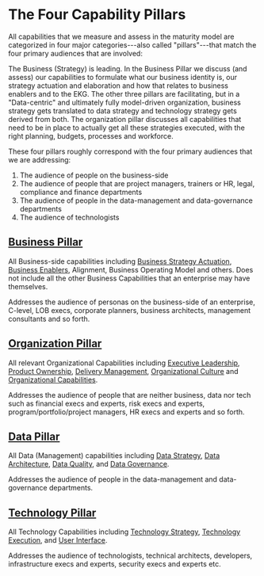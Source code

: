# The Four Capability Pillars

All capabilities that we measure and assess in the maturity model are categorized
in four major categories---also called "pillars"---that match the four 
primary audiences that are involved:

The Business (Strategy) is leading.
In the Business Pillar we discuss (and assess) our capabilities to formulate what our business identity is,
our strategy actuation and elaboration and how that relates to business enablers and to the EKG.
The other three pillars are facilitating, but in a "Data-centric" and ultimately fully model-driven
organization, business strategy gets translated to data strategy
and technology strategy gets derived from both.
The organization pillar discusses all capabilities that need to be in place to actually get all these strategies
executed, with the right planning, budgets, processes and workforce.

These four pillars roughly correspond with the four primary audiences that we are addressing:

1. The audience of people on the business-side
2. The audience of people that are project managers, trainers or HR, legal, compliance and finance departments
3. The audience of people in the data-management and data-governance departments
4. The audience of technologists

## [Business Pillar](../../../pillar/business/)

All Business-side capabilities including
[Business Strategy Actuation](../../../pillar/business/area/business-strategy-actuation/),
[Business Enablers](../../../pillar/business/area/business-enablers/),
Alignment, Business Operating Model and others.
Does not include all the other Business Capabilities that
an enterprise may have themselves.

Addresses the audience of personas on the business-side of an enterprise, 
C-level, 
LOB execs,
corporate planners,
business architects,
management consultants and so forth.

## [Organization Pillar](../../../pillar/organization/)

All relevant Organizational Capabilities including
[Executive Leadership](../../../pillar/organization/capability-area/executive-leadership/),
[Product Ownership](../../../pillar/organization/capability-area/product-ownership/),
[Delivery Management](../../../pillar/organization/capability-area/delivery-management/),
[Organizational Culture](../../../pillar/organization/capability-area/organizational-culture/) and
[Organizational Capabilities](../../../pillar/organization/capability-area/organizational-capabilities/).

Addresses the audience of people that are neither business, data nor tech such as financial execs and experts, risk
execs and experts, program/portfolio/project managers, HR execs and experts and so forth.

## [Data Pillar](../../../pillar/data/)

All Data (Management) capabilities including
[Data Strategy](../../../pillar/data/capability-area/data-strategy/),
[Data Architecture](../../../pillar/data/capability-area/data-architecture/),
[Data Quality](../../../pillar/data/capability-area/data-quality/), and
[Data Governance](../../../pillar/data/capability-area/data-governance/).

Addresses the audience of people in the data-management and data-governance departments.

## [Technology Pillar](../../../pillar/technology/)

All Technology Capabilities including
[Technology Strategy](../../../technology/capability-area/technology-strategy/),
[Technology Execution](../../../technology/capability-area/technology-execution/), and
[User Interface](../../../technology/capability-area/user-interface/).

Addresses the audience of technologists, technical architects, developers, infrastructure execs and experts,
security execs and experts etc.


